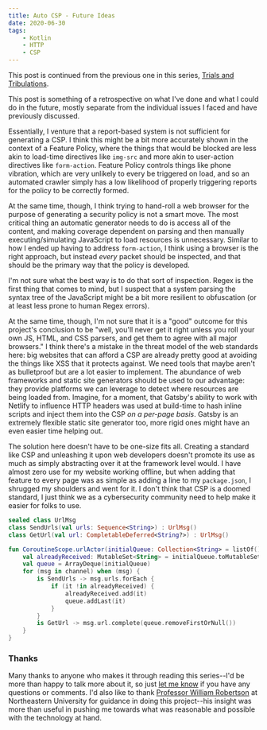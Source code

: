 ```yaml
---
title: Auto CSP - Future Ideas
date: 2020-06-30
tags:
    - Kotlin
    - HTTP
    - CSP
---
```


This post is continued from the previous one in this series, [Trials and Tribulations](/posts/projects/auto-csp/trials-and-tribulations).

This post is something of a retrospective on what I've done and what I could do in the future, mostly separate from the individual issues I faced and have previously discussed.

Essentially, I venture that a report-based system is not sufficient for generating a CSP. I think this might be a bit more accurately shown in the context of a Feature Policy, where the things that would be blocked are less akin to load-time directives like `img-src` and more akin to user-action directives like `form-action`. Feature Policy controls things like phone vibration, which are very unlikely to every be triggered on load, and so an automated crawler simply has a low likelihood of properly triggering reports for the policy to be correctly formed.

At the same time, though, I think trying to hand-roll a web browser for the purpose of generating a security policy is not a smart move. The most critical thing an automatic generator needs to do is access all of the content, and making coverage dependent on parsing and then manually executing/simulating JavaScript to load resources is unnecessary. Similar to how I ended up having to address `form-action`, I think using a browser is the right approach, but instead _every_ packet should be inspected, and that should be the primary way that the policy is developed.

I'm not sure what the best way is to do that sort of inspection. Regex is the first thing that comes to mind, but I suspect that a system parsing the syntax tree of the JavaScript might be a bit more resilient to obfuscation (or at least less prone to human Regex errors).

At the same time, though, I'm not sure that it is a "good" outcome for this project's conclusion to be "well, you'll never get it right unless you roll your own JS, HTML, and CSS parsers, and get them to agree with all major browsers." I think there's a mistake in the threat model of the web standards here: big websites that can afford a CSP are already pretty good at avoiding the things like XSS that it protects against. We need tools that maybe aren't as bulletproof but are a lot easier to implement. The abundance of web frameworks and static site generators should be used to our advantage: they provide platforms we can leverage to detect where resources are being loaded from. Imagine, for a moment, that Gatsby's ability to work with Netlify to influence HTTP headers was used at build-time to hash inline scripts and inject them into the CSP _on a per-page basis_. Gatsby is an extremely flexible static site generator too, more rigid ones might have an even easier time helping out.

The solution here doesn't have to be one-size fits all. Creating a standard like CSP and unleashing it upon web developers doesn't promote its use as much as simply abstracting over it at the framework level would. I have almost zero use for my website working offline, but when adding that feature to every page was as simple as adding a line to my `package.json`, I shrugged my shoulders and went for it. I don't think that CSP is a doomed standard, I just think we as a cybersecurity community need to help make it easier for folks to use.

```kotlin
sealed class UrlMsg
class SendUrls(val urls: Sequence<String>) : UrlMsg()
class GetUrl(val url: CompletableDeferred<String?>) : UrlMsg()

fun CoroutineScope.urlActor(initialQueue: Collection<String> = listOf()) = actor<UrlMsg> {
    val alreadyReceived: MutableSet<String> = initialQueue.toMutableSet()
    val queue = ArrayDeque(initialQueue)
    for (msg in channel) when (msg) {
        is SendUrls -> msg.urls.forEach {
            if (it !in alreadyReceived) {
                alreadyReceived.add(it)
                queue.addLast(it)
            }
        }
        is GetUrl -> msg.url.complete(queue.removeFirstOrNull())
    }
}
```

### Thanks

Many thanks to anyone who makes it through reading this series--I'd be more than happy to talk more about it, so just [let me know](/contact) if you have any questions or comments.
I'd also like to thank [Professor William Robertson](https://wkr.io/) at Northeastern University for guidance in doing this project--his insight was more than useful in pushing me towards what was reasonable and possible with the technology at hand.
